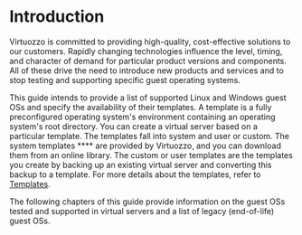 # Introduction

Virtuozzo is committed to providing high-quality, cost-effective solutions to our customers. Rapidly changing technologies influence the level, timing, and character of demand for particular product versions and components. All of these drive the need to introduce new products and services and to stop testing and supporting specific guest operating systems.

This guide intends to provide a list of supported Linux and Windows guest OSs and specify the availability of their templates. A template is a fully preconfigured operating system's environment containing an operating system's root directory. You can create a virtual server based on a particular template. The templates fall into system and user or custom. The system templates **** are provided by Virtuozzo, and you can download them from an online library. The custom or user templates are the templates you create by backing up an existing virtual server and converting this backup to a template. For more details about the templates, refer to [Templates](https://docs.onapp.com/vhs9ag/latest/templates). 

The following chapters of this guide provide information on the guest OSs tested and supported in virtual servers and a list of legacy (end-of-life) guest OSs.


